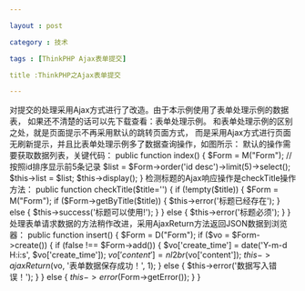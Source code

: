 ```yaml
---

layout : post

category : 技术

tags : [ThinkPHP Ajax表单提交]

title :ThinkPHP之Ajax表单提交

---
```



对提交的处理采用Ajax方式进行了改造。由于本示例使用了表单处理示例的数据表，
如果还不清楚的话可以先下载查看：表单处理示例。
和表单处理示例的区别之处，就是页面提示不再采用默认的跳转页面方式，
而是采用Ajax方式进行页面无刷新提示，并且比表单处理示例多了数据查询操作，如图所示：
默认的操作需要获取数据列表，关键代码：
    public function index() {
        $Form = M("Form");
        // 按照id排序显示前5条记录
        $list = $Form->order('id desc')->limit(5)->select();
        $this->list =   $list;
        $this->display();
    }
检测标题的Ajax响应操作是checkTitle操作方法：
    public function checkTitle($title='') {
        if (!empty($title)) {
            $Form = M("Form");
            if ($Form->getByTitle($title)) {
                $this->error('标题已经存在');
            } else {
                $this->success('标题可以使用!');
            }
        } else {
            $this->error('标题必须');
        }
    }
处理表单请求数据的方法稍作改进，采用AjaxReturn方法返回JSON数据到浏览器：
    public function insert() {
        $Form = D("Form");
        if ($vo = $Form->create()) {
            if (false !== $Form->add()) {
                $vo['create_time'] = date('Y-m-d H:i:s', $vo['create_time']);
                $vo['content'] = nl2br($vo['content']);
                $this->ajaxReturn($vo, '表单数据保存成功！', 1);
            } else {
                $this->error('数据写入错误！');
            }
        } else {
            $this->error($Form->getError());
        }
    }